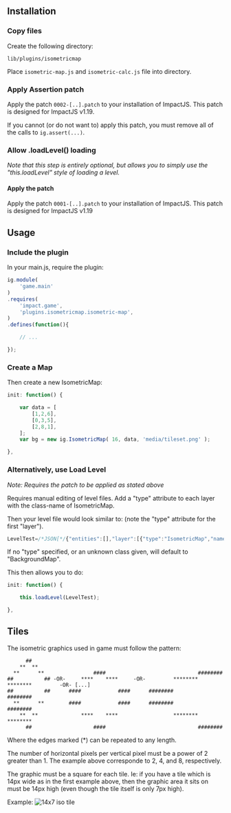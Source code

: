 Installation
----

### Copy files

Create the following directory:

`lib/plugins/isometricmap`

Place `isometric-map.js` and `isometric-calc.js` file into directory.

### Apply Assertion patch

Apply the patch `0002-[..].patch` to your installation of ImpactJS. This patch is designed for ImpactJS v1.19.

If you cannot (or do not want to) apply this patch, you must remove all of the calls to `ig.assert(...)`.

### Allow .loadLevel() loading

_Note that this step is entirely optional, but allows you to simply use the "this.loadLevel" style of loading a level._

#### Apply the patch
Apply the patch `0001-[..].patch` to your installation of ImpactJS. This patch is designed for ImpactJS v1.19

Usage
----

### Include the plugin

In your main.js, require the plugin:

```javascript
ig.module( 
	'game.main' 
)
.requires(
	'impact.game',
    'plugins.isometricmap.isometric-map',
)
.defines(function(){

    // ...

});
```

### Create a Map

Then create a new IsometricMap:

```javascript
init: function() {

    var data = [
        [1,2,6],
        [0,3,5],
        [2,8,1],
    ];
    var bg = new ig.IsometricMap( 16, data, 'media/tileset.png' );

},
```

### Alternatively, use Load Level

_Note: Requires the patch to be applied as stated above_

Requires manual editing of level files. Add a "type" attribute to each layer
with the class-name of IsometricMap.

Then your level file would look similar to:
(note the "type" attribute for the first "layer").

```javascript
LevelTest=/*JSON[*/{"entities":[],"layer":[{"type":"IsometricMap","name":"BG", ..., "data":[[1,4],[3,2]]}]}/*]JSON*/;
```

If no "type" specified, or an unknown class given, will default to "BackgroundMap".

This then allows you to do:

```javascript
init: function() {

    this.loadLevel(LevelTest);

},
```

Tiles
----

The isometric graphics used in game must follow the pattern:

```
      ##
    **  **
  **      **                ####                              ########
##          ## -OR-     ****    ****     -OR-         ********        ********         -OR- [...]
##          ##      ####            ####      ########                        ########
  **      **        ####            ####      ########                        ########
    **  **              ****    ****                  ********        ********
      ##                    ####                              ########
```

Where the edges marked (*) can be repeated to any length.

The number of horizontal pixels per vertical pixel must be a power of 2 greater
than 1. The example above corresponde to 2, 4, and 8, respectively.

The graphic must be a square for each tile. Ie: if you have a tile which is 14px wide as in the first example above, then the graphic area it sits on must be 14px high (even though the tile itself is only 7px high).

Example:
![14x7 iso tile](http://i.imgur.com/YVjxX.png)

